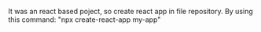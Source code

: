 It was an react based poject, so create react app in file repository.
   By using this command: "npx create-react-app my-app"

